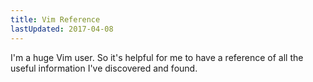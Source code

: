 ```yaml
---
title: Vim Reference
lastUpdated: 2017-04-08
---
```

I'm a huge Vim user. So it's helpful for me to have a reference of all the useful information I've discovered and found.
